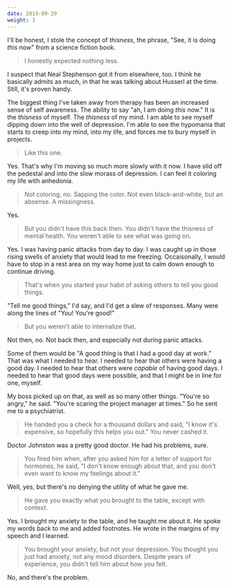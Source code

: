 ```yaml
---
date: 2019-09-29
weight: 3
---
```


I'll be honest, I stole the concept of *thisness*, the phrase, "See, it is doing *this* now" from a science fiction book.

> I honestly expected nothing less.

I suspect that Neal Stephenson got it from elsewhere, too. I think he basically admits as much, in that he was talking about Husserl at the time. Still, it's proven handy.

The biggest thing I've taken away from therapy has been an increased sense of self awareness. The ability to say "ah, I am doing *this* now." It is the *thisness* of myself. The *thisness* of my mind. I am able to see myself dipping down into the well of depression. I'm able to see the hypomania that starts to creep into my mind, into my life, and forces me to bury myself in projects.

> Like this one.

Yes. That's why I'm moving so much more slowly with it now. I have slid off the pedestal and into the slow morass of depression. I can feel it coloring my life with anhedonia.

> Not coloring, no. Sapping the color. Not even black-and-white, but an absense. A missingness.

Yes.

> But you didn't have this back then. You didn't have the thisness of mental health. You weren't able to see what was going on.

Yes. I was having panic attacks from day to day. I was caught up in those rising swells of anxiety that would lead to me freezing. Occaisonally, I would have to stop in a rest area on my way home just to calm down enough to continue driving.

> That's when you started your habit of asking others to tell you good things.

"Tell me good things," I'd say, and I'd get a slew of responses. Many were along the lines of "You! You're good!"

> But you weren't able to internalize that.

Not then, no. Not back then, and especially not during panic attacks.

Some of them would be "A good thing is that I had a good day at work." That was what I needed to hear. I needed to hear that others were having a good day. I needed to hear that others were *capable* of having good days. I needed to hear that good days were possible, and that I might be in line for one, myself.

My boss picked up on that, as well as so many other things. "You're so angry," he said. "You're scaring the project manager at times." So he sent me to a psychiatrist.

> He handed you a check for a thousand dollars and said, "I know it's expensive, so hopefully this helps you out." You never cashed it.

Doctor Johnston was a pretty good doctor. He had his problems, sure.

> You fired him when, after you asked him for a letter of support for hormones, he said, "I don't know enough about that, and you don't even want to know my feelings about it."

Well, yes, but there's no denying the utility of what he gave me.

> He gave you exactly what you brought to the table, except with context.

Yes. I brought my anxiety to the table, and he taught me about it. He spoke my words back to me and added footnotes. He wrote in the margins of my speech and I learned.

> You brought your anxiety, but not your depression. You thought you just had anxiety, not any mood disorders. Despite years of experience, you didn't tell him about how you felt.

No, and there's the problem.
